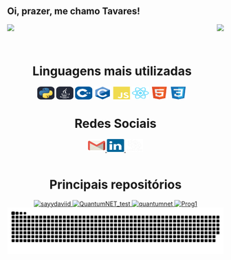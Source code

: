 ## Oi, prazer, me chamo Tavares!

<div>
  <img height="180em" src="https://github-readme-stats.vercel.app/api?username=sayydaviid&show_icons=true&theme=transparent"/>
  <img align="right" height="180em" src="https://github-readme-stats.vercel.app/api/top-langs/?username=sayydaviid&layout=compact&langs_count=16&theme=transparent"/>
</div>
<br>

<div align="center"> 
  <div style="display: inline_block"><br>
    <h1 align="center">Linguagens mais utilizadas</h1>
    <img align="center" height="30" width="40" alt="python" src="https://github.com/tandpfun/skill-icons/blob/main/icons/Python-Dark.svg">
    <img align="center" height="30" width="40" alt="Java" src="https://github.com/tandpfun/skill-icons/blob/main/icons/Java-Dark.svg">
    <img align="center" height="30" width="40" alt="CPP" src="https://github.com/tandpfun/skill-icons/blob/main/icons/CPP.svg">
    <img align="center" height="30" width="40" alt="c-icon" src="https://raw.githubusercontent.com/devicons/devicon/master/icons/c/c-original.svg">
    <img align="center" height="30" width="40" alt="js-icon" src="https://raw.githubusercontent.com/devicons/devicon/master/icons/javascript/javascript-plain.svg">
    <img align="center" height="30" width="40" alt="react-icon" src="https://raw.githubusercontent.com/devicons/devicon/master/icons/react/react-original.svg">
    <img align="center" height="30" width="40" alt="html-icon" src="https://raw.githubusercontent.com/devicons/devicon/master/icons/html5/html5-original.svg">
    <img align="center" height="30" width="40" alt="css-icon" src="https://raw.githubusercontent.com/devicons/devicon/master/icons/css3/css3-original.svg">
  </div>
  
  <h1 align="center">Redes Sociais</h1>
  <a href="mailto:david.thevares21@outook.com">
    <img height="30" width="40" src="gmail.svg" alt="Gmail">
  </a>
  <a href="https://br.linkedin.com/in/t4vares">
    <img height="30" width="40" src="linkedin.svg" alt="LinkedIn">
  </a>
  <a href="https://quantumnet.gercom.ufpa.br/">
    <img height="30" width="40" src="gercom.svg" alt="QuantumNET">
  </a>
</div>

<div align="center"> 
  <div style="display: inline_block"><br>
    <h1 align="center">Principais repositórios</h1>
    <a href="https://github.com/sayydaviid/sayydaviid">
      <picture>
        <source media="(prefers-color-scheme: dark)" srcset="https://github-readme-stats.vercel.app/api/pin/?username=sayydaviid&repo=sayydaviid&theme=dark">
        <source media="(prefers-color-scheme: light)" srcset="https://github-readme-stats.vercel.app/api/pin/?username=sayydaviid&repo=sayydaviid&theme=light">
        <img src="https://github-readme-stats.vercel.app/api/pin/?username=sayydaviid&repo=sayydaviid&theme=light" alt="sayydaviid">
      </picture>
    </a>
    <a href="https://github.com/sayydaviid/QuantumNET_test">
      <picture>
        <source media="(prefers-color-scheme: dark)" srcset="https://github-readme-stats.vercel.app/api/pin/?username=sayydaviid&repo=QuantumNET_test&theme=dark">
        <source media="(prefers-color-scheme: light)" srcset="https://github-readme-stats.vercel.app/api/pin/?username=sayydaviid&repo=QuantumNET_test&theme=light">
        <img src="https://github-readme-stats.vercel.app/api/pin/?username=sayydaviid&repo=QuantumNET_test&theme=light" alt="QuantumNET_test">
      </picture>
    </a>
    <a href="https://github.com/sayydaviid/quantumnet">
      <picture>
        <source media="(prefers-color-scheme: dark)" srcset="https://github-readme-stats.vercel.app/api/pin/?username=sayydaviid&repo=quantumnet&theme=dark">
        <source media="(prefers-color-scheme: light)" srcset="https://github-readme-stats.vercel.app/api/pin/?username=sayydaviid&repo=quantumnet&theme=light">
        <img src="https://github-readme-stats.vercel.app/api/pin/?username=sayydaviid&repo=quantumnet&theme=light" alt="quantumnet">
      </picture>
    </a>
    <a href="https://github.com/sayydaviid/Prog1">
      <picture>
        <source media="(prefers-color-scheme: dark)" srcset="https://github-readme-stats.vercel.app/api/pin/?username=sayydaviid&repo=Prog1&theme=dark">
        <source media="(prefers-color-scheme: light)" srcset="https://github-readme-stats.vercel.app/api/pin/?username=sayydaviid&repo=Prog1&theme=light">
        <img src="https://github-readme-stats.vercel.app/api/pin/?username=sayydaviid&repo=Prog1&theme=light" alt="Prog1">
      </picture>
    </a>
  </div>
</div>

<div align="center">
  <picture>
    <source media="(prefers-color-scheme: dark)" srcset="https://raw.githubusercontent.com/sayydaviid/sayydaviid/output/github-contribution-grid-snake-dark.svg">
    <source media="(prefers-color-scheme: light)" srcset="https://raw.githubusercontent.com/sayydaviid/sayydaviid/output/github-contribution-grid-snake.svg">
    <img alt="github contribution grid snake animation" src="https://raw.githubusercontent.com/sayydaviid/sayydaviid/output/github-contribution-grid-snake.svg">
  </picture>
</div>
